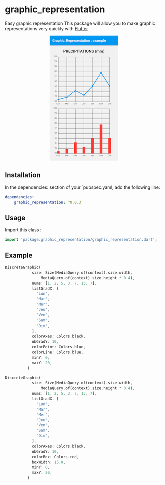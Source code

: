 # graphic_representation

Easy graphic representation
This package will allow you to make graphic representations very quickly with [Flutter](https://flutter.dev)

<p align="center">
  <img width="218" height="400" src="https://github.com/catpat44/graphic_representation/blob/main/screenshots/screenshot1.png?raw=true">
</p>

## Installation
In the dependencies: section of your `pubspec.yaml, add the following line:

```yaml
dependencies:
    graphic_representation: ^0.0.3
```

## Usage
Import this class :
```dart
import 'package:graphic_representation/graphic_representation.dart';
```

## Example
```dart
DiscreteGraphic(
            size: Size(MediaQuery.of(context).size.width,
                MediaQuery.of(context).size.height * 0.4),
            nums: [1, 2, 5, 3, 7, 13, 7],
            listGradX: [
              "Lun",
              "Mar",
              "Mer",
              "Jeu",
              "Ven",
              "Sam",
              "Dim",
            ],
            colorAxes: Colors.black,
            nbGradY: 10,
            colorPoint: Colors.blue,
            colorLine: Colors.blue,
            minY: 0,
            maxY: 20,
          )
```
```dart
DiscreteGraphic(
            size: Size(MediaQuery.of(context).size.width,
                MediaQuery.of(context).size.height * 0.4),
            nums: [1, 2, 5, 3, 7, 13, 7],
            listGradX: [
              "Lun",
              "Mar",
              "Mer",
              "Jeu",
              "Ven",
              "Sam",
              "Dim",
            ],
            colorAxes: Colors.black,
            nbGradY: 10,
            colorBox: Colors.red,
            boxWidth: 15.0,
            minY: 0,
            maxY: 20,
          )
```

